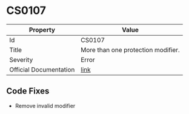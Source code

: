# CS0107

| Property               | Value                                                             |
| ---------------------- | ----------------------------------------------------------------- |
| Id                     | CS0107                                                            |
| Title                  | More than one protection modifier\.                               |
| Severity               | Error                                                             |
| Official Documentation | [link](http://docs.microsoft.com/en-us/dotnet/csharp/misc/cs0107) |

## Code Fixes

* Remove invalid modifier
